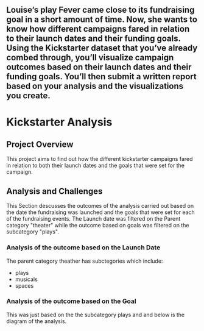 ## Louise’s play Fever came close to its fundraising goal in a short amount of time. Now, she wants to know how different campaigns fared in relation to their launch dates and their funding goals. Using the Kickstarter dataset that you’ve already combed through, you’ll visualize campaign outcomes based on their launch dates and their funding goals. You’ll then submit a written report based on your analysis and the visualizations you create.

# Kickstarter Analysis

## Project Overview

This project aims to find out how the different kickstarter campaigns fared in relation to both their launch dates and the goals that were set for the campaign.


## Analysis and Challenges

This Section descusses the outcomes of the analysis carried out based on the date the fundraising was launched and the goals that were set for each of the fundraising events.
The Launch date was filtered on the Parent category "theater" while the outcome based on goals was filtered on the subcategory "plays".

### Analysis of the outcome based on the Launch Date

The parent category theather has subctegories which include:
* plays
* musicals
* spaces


### Analysis of the outcome based on the Goal

This was just based on the the subcategory plays and and below is the diagram of the analysis.

